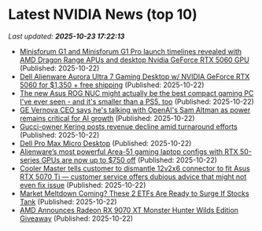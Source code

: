 # Latest NVIDIA News (top 10)
_Last updated: **2025-10-23 17:22:13**_

- [Minisforum G1 and Minisforum G1 Pro launch timelines revealed with AMD Dragon Range APUs and desktop Nvidia GeForce RTX 5060 GPU](https://www.notebookcheck.net/Minisforum-G1-and-Minisforum-G1-Pro-launch-timelines-revealed-with-AMD-Dragon-Range-APUs-and-desktop-Nvidia-GeForce-RTX-5060-GPU.1144675.0.html) (Published: 2025-10-22)
- [Dell Alienware Aurora Ultra 7 Gaming Desktop w/ NVIDIA GeForce RTX 5060 for $1,350 + free shipping](https://www.dealnews.com/Dell-Alienware-Aurora-Ultra-7-Gaming-Desktop-w-NVIDIA-Ge-Force-RTX-5060-for-1-350-free-shipping/21778151.html) (Published: 2025-10-22)
- [The new Asus ROG NUC might actually be the best compact gaming PC I've ever seen - and it's smaller than a PS5, too](https://www.techradar.com/computing/gaming-pcs/asus-rog-nuc-2025-review) (Published: 2025-10-22)
- [GE Vernova CEO says he's talking with OpenAI's Sam Altman as power remains critical for AI growth](https://www.cnbc.com/2025/10/22/ge-vernova-ceo-says-hes-talking-with-openais-sam-altman-.html) (Published: 2025-10-22)
- [Gucci-owner Kering posts revenue decline amid turnaround efforts](https://finance.yahoo.com/news/gucci-owner-kering-posts-revenue-164855957.html) (Published: 2025-10-22)
- [Dell Pro Max Micro Desktop](https://thegadgetflow.com/?p=705164) (Published: 2025-10-22)
- [Alienware’s most powerful Area-51 gaming laptop configs with RTX 50-series GPUs are now up to $750 off](http://9to5toys.com/2025/10/22/alienware-area-51-gaming-laptop-configs-now-up-to-750-off/) (Published: 2025-10-22)
- [Cooler Master tells customer to dismantle 12v2x6 connector to fit Asus RTX 5070 Ti — customer service offers dubious advice that might not even fix issue](https://www.tomshardware.com/pc-components/gpus/cooler-master-tells-customer-to-dismantle-12v2x6-connector-to-fit-asus-rtx-5070-ti-customer-service-offers-dubious-advice-that-might-not-even-fix-issue) (Published: 2025-10-22)
- [Market Meltdown Coming? These 2 ETFs Are Ready to Surge If Stocks Tank](https://biztoc.com/x/f0e98a068d9c065c) (Published: 2025-10-22)
- [AMD Announces Radeon RX 9070 XT Monster Hunter Wilds Edition Giveaway](https://wccftech.com/amd-announces-radeon-rx-9070-xt-monster-hunter-wilds-edition-giveaway/) (Published: 2025-10-22)

